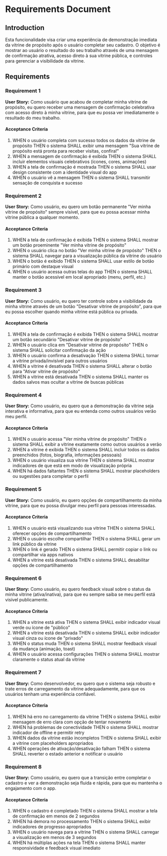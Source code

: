 # Requirements Document

## Introduction

Esta funcionalidade visa criar uma experiência de demonstração imediata da vitrine de propósito após o usuário completar seu cadastro. O objetivo é mostrar ao usuário o resultado do seu trabalho através de uma mensagem de confirmação atrativa, acesso direto à sua vitrine pública, e controles para gerenciar a visibilidade da vitrine.

## Requirements

### Requirement 1

**User Story:** Como usuário que acabou de completar minha vitrine de propósito, eu quero receber uma mensagem de confirmação celebrativa com acesso direto à minha vitrine, para que eu possa ver imediatamente o resultado do meu trabalho.

#### Acceptance Criteria

1. WHEN o usuário completa com sucesso todos os dados da vitrine de propósito THEN o sistema SHALL exibir uma mensagem "Sua vitrine de propósito está pronta para receber visitas, confira!"
2. WHEN a mensagem de confirmação é exibida THEN o sistema SHALL incluir elementos visuais celebrativos (ícones, cores, animações)
3. WHEN a tela de confirmação é mostrada THEN o sistema SHALL usar design consistente com a identidade visual do app
4. WHEN o usuário vê a mensagem THEN o sistema SHALL transmitir sensação de conquista e sucesso

### Requirement 2

**User Story:** Como usuário, eu quero um botão permanente "Ver minha vitrine de propósito" sempre visível, para que eu possa acessar minha vitrine pública a qualquer momento.

#### Acceptance Criteria

1. WHEN a tela de confirmação é exibida THEN o sistema SHALL mostrar um botão proeminente "Ver minha vitrine de propósito"
2. WHEN o usuário clica no botão "Ver minha vitrine de propósito" THEN o sistema SHALL navegar para a visualização pública da vitrine do usuário
3. WHEN o botão é exibido THEN o sistema SHALL usar estilo de botão primário com destaque visual
4. WHEN o usuário acessa outras telas do app THEN o sistema SHALL manter o botão acessível em local apropriado (menu, perfil, etc.)

### Requirement 3

**User Story:** Como usuário, eu quero ter controle sobre a visibilidade da minha vitrine através de um botão "Desativar vitrine de propósito", para que eu possa escolher quando minha vitrine está pública ou privada.

#### Acceptance Criteria

1. WHEN a tela de confirmação é exibida THEN o sistema SHALL mostrar um botão secundário "Desativar vitrine de propósito"
2. WHEN o usuário clica em "Desativar vitrine de propósito" THEN o sistema SHALL solicitar confirmação da ação
3. WHEN o usuário confirma a desativação THEN o sistema SHALL tornar a vitrine privada/invisível para outros usuários
4. WHEN a vitrine é desativada THEN o sistema SHALL alterar o botão para "Ativar vitrine de propósito"
5. WHEN a vitrine está desativada THEN o sistema SHALL manter os dados salvos mas ocultar a vitrine de buscas públicas

### Requirement 4

**User Story:** Como usuário, eu quero que a demonstração da vitrine seja interativa e informativa, para que eu entenda como outros usuários verão meu perfil.

#### Acceptance Criteria

1. WHEN o usuário acessa "Ver minha vitrine de propósito" THEN o sistema SHALL exibir a vitrine exatamente como outros usuários a verão
2. WHEN a vitrine é exibida THEN o sistema SHALL incluir todos os dados preenchidos (fotos, biografia, informações pessoais)
3. WHEN o usuário visualiza sua vitrine THEN o sistema SHALL mostrar indicadores de que está em modo de visualização própria
4. WHEN há dados faltantes THEN o sistema SHALL mostrar placeholders ou sugestões para completar o perfil

### Requirement 5

**User Story:** Como usuário, eu quero opções de compartilhamento da minha vitrine, para que eu possa divulgar meu perfil para pessoas interessadas.

#### Acceptance Criteria

1. WHEN o usuário está visualizando sua vitrine THEN o sistema SHALL oferecer opções de compartilhamento
2. WHEN o usuário escolhe compartilhar THEN o sistema SHALL gerar um link público da vitrine
3. WHEN o link é gerado THEN o sistema SHALL permitir copiar o link ou compartilhar via apps nativos
4. WHEN a vitrine está desativada THEN o sistema SHALL desabilitar opções de compartilhamento

### Requirement 6

**User Story:** Como usuário, eu quero feedback visual sobre o status da minha vitrine (ativa/inativa), para que eu sempre saiba se meu perfil está visível publicamente.

#### Acceptance Criteria

1. WHEN a vitrine está ativa THEN o sistema SHALL exibir indicador visual verde ou ícone de "público"
2. WHEN a vitrine está desativada THEN o sistema SHALL exibir indicador visual cinza ou ícone de "privado"
3. WHEN o status muda THEN o sistema SHALL mostrar feedback visual da mudança (animação, toast)
4. WHEN o usuário acessa configurações THEN o sistema SHALL mostrar claramente o status atual da vitrine

### Requirement 7

**User Story:** Como desenvolvedor, eu quero que o sistema seja robusto e trate erros de carregamento da vitrine adequadamente, para que os usuários tenham uma experiência confiável.

#### Acceptance Criteria

1. WHEN há erro no carregamento da vitrine THEN o sistema SHALL exibir mensagem de erro clara com opção de tentar novamente
2. WHEN há problemas de conectividade THEN o sistema SHALL mostrar indicador de offline e permitir retry
3. WHEN dados da vitrine estão incompletos THEN o sistema SHALL exibir a vitrine com placeholders apropriados
4. WHEN operações de ativação/desativação falham THEN o sistema SHALL reverter o estado anterior e notificar o usuário

### Requirement 8

**User Story:** Como usuário, eu quero que a transição entre completar o cadastro e ver a demonstração seja fluida e rápida, para que eu mantenha o engajamento com o app.

#### Acceptance Criteria

1. WHEN o cadastro é completado THEN o sistema SHALL mostrar a tela de confirmação em menos de 2 segundos
2. WHEN há demora no processamento THEN o sistema SHALL exibir indicadores de progresso apropriados
3. WHEN o usuário navega para a vitrine THEN o sistema SHALL carregar a visualização em menos de 3 segundos
4. WHEN há múltiplas ações na tela THEN o sistema SHALL manter responsividade e feedback visual imediato